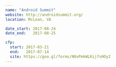 ```yaml
---
name: "Android Summit"
website: http://androidsummit.org/
location: McLean, VA

date_start: 2017-08-24
date_end:   2017-08-25

cfp:
  start: 2017-03-21
  end:   2017-07-14
  site: https://goo.gl/forms/N0vPmkWLKijfsHOy2
---
```


